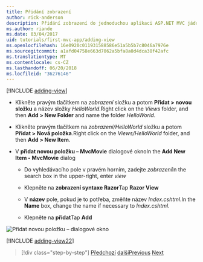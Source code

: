 ```yaml
---
title: Přidání zobrazení
author: rick-anderson
description: Přidání zobrazení do jednoduchou aplikaci ASP.NET MVC jádra
ms.author: riande
ms.date: 03/04/2017
uid: tutorials/first-mvc-app/adding-view
ms.openlocfilehash: 16e0920c011931588586e51a5b5b7c8046a7976e
ms.sourcegitcommit: a1afd04758e663d7062a5bfa8a0d4dca38f42afc
ms.translationtype: MT
ms.contentlocale: cs-CZ
ms.lasthandoff: 06/20/2018
ms.locfileid: "36276146"
---
```

[!INCLUDE [adding-view](../../includes/mvc-intro/adding_view1.md)]

* <span data-ttu-id="99529-103">Klikněte pravým tlačítkem na *zobrazení* složku a potom **Přidat > novou složku** a název složky *HelloWorld*.</span><span class="sxs-lookup"><span data-stu-id="99529-103">Right click on the *Views* folder, and then **Add > New Folder** and name the folder *HelloWorld*.</span></span>

* <span data-ttu-id="99529-104">Klikněte pravým tlačítkem na *zobrazení/HelloWorld* složku a potom **Přidat > Nová položka**.</span><span class="sxs-lookup"><span data-stu-id="99529-104">Right click on the *Views/HelloWorld* folder, and then **Add > New Item**.</span></span>

* <span data-ttu-id="99529-105">V **přidat novou položku – MvcMovie** dialogové okno</span><span class="sxs-lookup"><span data-stu-id="99529-105">In the **Add New Item - MvcMovie** dialog</span></span>

  * <span data-ttu-id="99529-106">Do vyhledávacího pole v pravém horním, zadejte *zobrazení*</span><span class="sxs-lookup"><span data-stu-id="99529-106">In the search box in the upper-right, enter *view*</span></span>

  * <span data-ttu-id="99529-107">Klepněte na **zobrazení syntaxe Razor**</span><span class="sxs-lookup"><span data-stu-id="99529-107">Tap **Razor View**</span></span>

  * <span data-ttu-id="99529-108">V **název** pole, pokud je to potřeba, změňte název *Index.cshtml*.</span><span class="sxs-lookup"><span data-stu-id="99529-108">In the **Name** box, change the name if necessary to *Index.cshtml*.</span></span>

  * <span data-ttu-id="99529-109">Klepněte na **přidat**</span><span class="sxs-lookup"><span data-stu-id="99529-109">Tap **Add**</span></span>

![Přidat novou položku – dialogové okno](adding-view/_static/add_view.png)

[!INCLUDE [adding-view22](../../includes/mvc-intro/adding_view2.md)]

> [!div class="step-by-step"]
> <span data-ttu-id="99529-111">[Předchozí](adding-controller.md)
> [další](adding-model.md)</span><span class="sxs-lookup"><span data-stu-id="99529-111">[Previous](adding-controller.md)
[Next](adding-model.md)</span></span>
